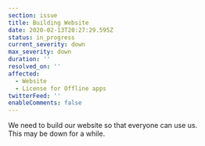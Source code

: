 ```yaml
---
section: issue
title: Building Website
date: 2020-02-13T20:27:29.595Z
status: in_progress
current_severity: down
max_severity: down
duration: ''
resolved_on: ''
affected:
  - Website
  - License for Offline apps
twitterFeed: ''
enableComments: false
---
```

We need to build our website so that everyone can use us.\
This may be down for a while.
